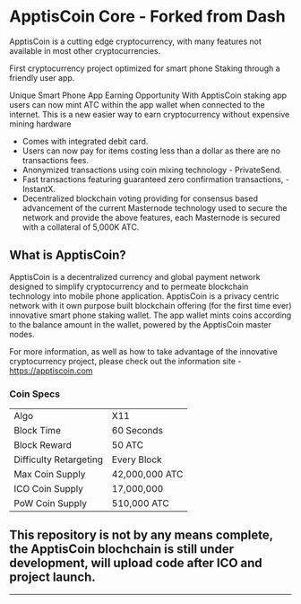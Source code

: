 ApptisCoin Core - Forked from Dash
===============================

ApptisCoin is a cutting edge cryptocurrency, with many 
features not available in most other cryptocurrencies.

First cryptocurrency project optimized for smart phone 
Staking through a friendly user app.

Unique Smart Phone App Earning Opportunity 
With ApptisCoin staking app users can now mint ATC within the 
app wallet when connected to the internet. This is a new easier 
way to earn cryptocurrency without expensive mining hardware

- Comes with integrated debit card.
- Users can now pay for items costing less than a dollar as there are no transactions fees.
- Anonymized transactions using coin mixing technology - PrivateSend.
- Fast transactions featuring guaranteed zero confirmation transactions, - InstantX.
- Decentralized blockchain voting providing for consensus based advancement of the current Masternode
  technology used to secure the network and provide the above features, each Masternode is secured
  with a collateral of 5,000K ATC.



What is ApptisCoin?
----------------

ApptisCoin is a decentralized currency and global payment network 
designed to simplify cryptocurrency and to permeate blockchain 
technology into mobile phone application. ApptisCoin is a privacy 
centric network with it own purpose built blockchain offering 
(for the first time ever) innovative smart phone staking wallet. 
The app wallet mints coins according to the balance amount in 
the wallet, powered by the ApptisCoin master nodes. 

For more information, as well as how to take advantage of the 
innovative cryptocurrency project, please check out the information site - https://apptiscoin.com


### Coin Specs
<table>
<tr><td>Algo</td><td>X11</td></tr>
<tr><td>Block Time</td><td>60 Seconds</td></tr>
  <tr><td>Block Reward</td><td>50 ATC</td></tr>
<tr><td>Difficulty Retargeting</td><td>Every Block</td></tr>
<tr><td>Max Coin Supply </td><td>42,000,000 ATC</td></tr>
<tr><td>ICO Coin Supply </td><td>17,000,000</td></tr>
<tr><td>PoW Coin Supply</td><td>510,000 ATC</td></tr>
</table>



This repository is not by any means complete, the ApptisCoin blochchain 
is still under development, will upload code after ICO and project launch. 
-------


-------------------




